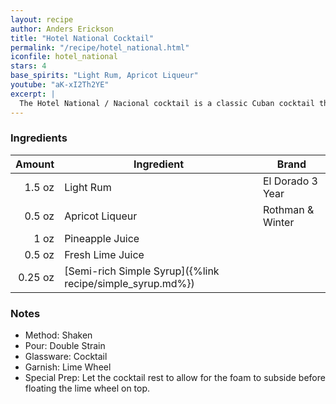 ```yaml
---
layout: recipe
author: Anders Erickson
title: "Hotel National Cocktail"
permalink: "/recipe/hotel_national.html"
iconfile: hotel_national
stars: 4
base_spirits: "Light Rum, Apricot Liqueur"
youtube: "aK-xI2Th2YE"
excerpt: |
  The Hotel National / Nacional cocktail is a classic Cuban cocktail that has been enjoyed for decades. It is a refreshing and flavorful drink that is perfect for any occasion.
---
```


### Ingredients

|  Amount | Ingredient                                                | Brand            |
| ------: | --------------------------------------------------------- | ---------------- |
|  1.5 oz | Light Rum                                                 | El Dorado 3 Year |
|  0.5 oz | Apricot Liqueur                                           | Rothman & Winter |
|    1 oz | Pineapple Juice                                           |
|  0.5 oz | Fresh Lime Juice                                          |
| 0.25 oz | [Semi-rich Simple Syrup]({%link recipe/simple_syrup.md%}) |

### Notes

- Method: Shaken
- Pour: Double Strain
- Glassware: Cocktail
- Garnish: Lime Wheel
- Special Prep: Let the cocktail rest to allow for the foam to subside before floating the lime wheel on top.
